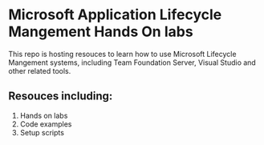# Microsoft Application Lifecycle Mangement Hands On labs
This repo is hosting resouces to learn how to use Microsoft Lifecycle Mangement systems, including Team Foundation Server, 
Visual Studio and other related tools. 

## Resouces including:
1. Hands on labs 
2. Code examples
3. Setup scripts

